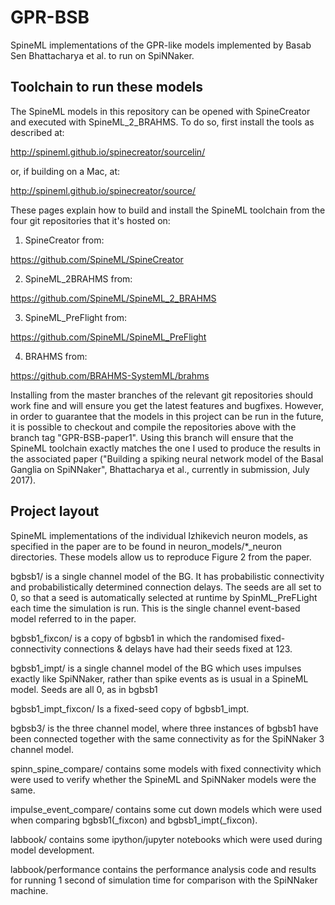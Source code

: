 # GPR-BSB

SpineML implementations of the GPR-like models implemented by Basab Sen
Bhattacharya et al. to run on SpiNNaker.

## Toolchain to run these models

The SpineML models in this repository can be opened with SpineCreator
and executed with SpineML_2_BRAHMS. To do so, first install the tools
as described at:

http://spineml.github.io/spinecreator/sourcelin/

or, if building on a Mac, at:

http://spineml.github.io/spinecreator/source/

These pages explain how to build and install the SpineML toolchain
from the four git repositories that it's hosted on:

1) SpineCreator from:

https://github.com/SpineML/SpineCreator

2) SpineML_2BRAHMS from:

https://github.com/SpineML/SpineML_2_BRAHMS

3) SpineML_PreFlight from:

https://github.com/SpineML/SpineML_PreFlight

4) BRAHMS from:

https://github.com/BRAHMS-SystemML/brahms

Installing from the master branches of the relevant git repositories
should work fine and will ensure you get the latest features and bugfixes.
However, in order to guarantee that the models in this project
can be run in the future, it is possible to checkout and compile the repositories
above with the branch tag "GPR-BSB-paper1". Using this branch will ensure that the SpineML toolchain
exactly matches the one I used to produce the results in the associated paper ("Building a spiking neural network model of the Basal Ganglia on SpiNNaker", Bhattacharya et al., currently in submission, July 2017).

## Project layout

SpineML implementations of the individual Izhikevich neuron models, as 
specified in the paper are to be
found in neuron_models/\*_neuron directories. These models allow us to
reproduce Figure 2 from the paper.

bgbsb1/ is a single channel model of the BG. It has probabilistic
connectivity and probabilistically determined connection delays. The
seeds are all set to 0, so that a seed is automatically selected at
runtime by SpinML_PreFLight each time the simulation is run. This is the
single channel event-based model referred to in the paper.

bgbsb1_fixcon/ is a copy of bgbsb1 in which the randomised
fixed-connectivity connections & delays have had their seeds fixed at
123.

bgbsb1_impt/ is a single channel model of the BG which uses impulses
exactly like SpiNNaker, rather than spike events as is usual in a
SpineML model. Seeds are all 0, as in bgbsb1

bgbsb1_impt_fixcon/ Is a fixed-seed copy of bgbsb1_impt.

bgbsb3/ is the three channel model, where three instances of bgbsb1
have been connected together with the same connectivity as for the
SpiNNaker 3 channel model.

spinn_spine_compare/ contains some models with fixed connectivity
which were used to verify whether the SpineML and SpiNNaker models
were the same.

impulse_event_compare/ contains some cut down models which were used
when comparing bgbsb1(_fixcon) and bgbsb1_impt(_fixcon).

labbook/ contains some ipython/jupyter notebooks which were used
during model development.

labbook/performance contains the performance analysis code and results
for running 1 second of simulation time for comparison with the
SpiNNaker machine.
